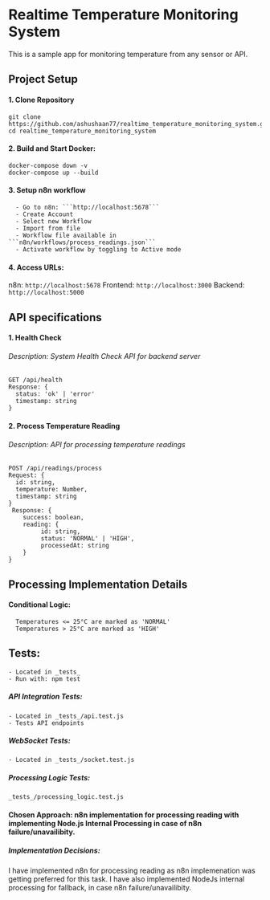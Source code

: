 # Realtime Temperature Monitoring System
This is a sample app for monitoring temperature from any sensor or API.


## Project Setup

#### 1. Clone Repository
```
git clone https://github.com/ashushaan77/realtime_temperature_monitoring_system.git
cd realtime_temperature_monitoring_system
```
#### 2. Build and Start Docker:

```
docker-compose down -v
docker-compose up --build
```

#### 3. Setup n8n workflow
      - Go to n8n: ```http://localhost:5678```
      - Create Account
      - Select new Workflow
      - Import from file 
      - Workflow file available in ```n8n/workflows/process_readings.json```
      - Activate workflow by toggling to Active mode

####  4. Access URLs:
n8n: ```http://localhost:5678```
Frontend: ```http://localhost:3000```
Backend: ```http://localhost:5000```



## API specifications

#### 1. Health Check
###### Description: System Health Check API for backend server

```
GET /api/health
Response: {
  status: 'ok' | 'error'
  timestamp: string
}
```

#### 2. Process Temperature Reading
###### Description: API for processing temperature readings 

```
POST /api/readings/process
Request: {
  id: string,
  temperature: Number,
  timestamp: string
}
 Response: {
    success: boolean,
    reading: {
         id: string,
         status: 'NORMAL' | 'HIGH',
         processedAt: string
    }
}
```

## Processing Implementation Details
#### Conditional Logic:
```
  Temperatures <= 25°C are marked as 'NORMAL'
  Temperatures > 25°C are marked as 'HIGH'
```

## Tests:
    - Located in _tests_
    - Run with: npm test


  ##### API Integration Tests:
    - Located in _tests_/api.test.js
    - Tests API endpoints
    
  ##### WebSocket Tests:
    - Located in _tests_/socket.test.js

  ##### Processing Logic Tests:  
    _tests_/processing_logic.test.js


#### Chosen Approach: n8n implementation for processing reading with implementing Node.js Internal Processing in case of n8n failure/unavailibity.
 
 ##### Implementation Decisions:
 I have implemented n8n for processing reading as n8n implemenation was getting preferred for this task. I have also implemented NodeJs internal processing for fallback, in case n8n failure/unavailibity.
 

